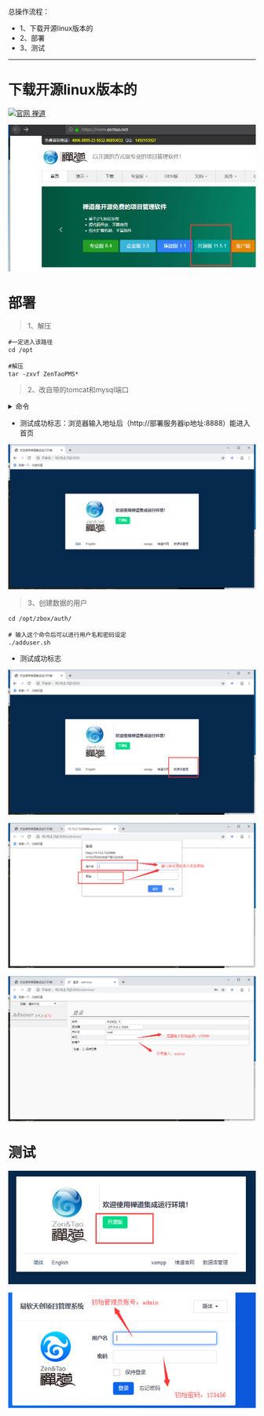 总操作流程：
- 1、下载开源linux版本的
- 2、部署
- 3、测试

***

# 下载开源linux版本的

[![](https://img.shields.io/badge/官网-禅道-green.svg "官网 禅道")](https://www.zentao.net/)

![](image/1-1.png)

# 部署

> 1、解压

```shell
#一定进入该路径
cd /opt 

#解压
tar -zxvf ZenTaoPMS*  
```

> 2、改自带的tomcat和mysql端口

<details>
<summary>命令</summary>

```shell
#该端口
/opt/zbox/zbox -ap 8888 -mp 3366 

#centos7 的对端口进行防火墙开放
firewall-cmd --permanent --zone=public --add-port=8888/tcp
firewall-cmd --permanent --zone=public --add-port=3366/tcp
firewall-cmd --reload

# 开启禅道
/opt/zbox/zbox start 

#关闭的命令
/opt/zbox/zbox stop

``` 

</details>

- 测试成功标志：浏览器输入地址后（http://部署服务器ip地址:8888）能进入首页

![](image/1-2.png)

> 3、创建数据的用户

```shell
cd /opt/zbox/auth/ 

# 输入这个命令后可以进行用户名和密码设定
./adduser.sh
```
- 测试成功标志

![](image/1-3.png)

![](image/1-4.png)

![](image/1-5.png)



# 测试

![](image/1-6.png)

![](image/1-7.png)